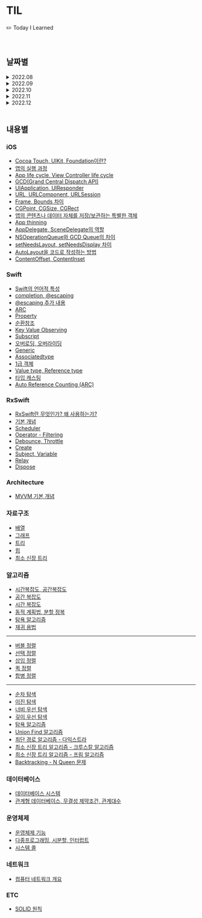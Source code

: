 # TIL
✏️ Today I Learned 

<br>


## 날짜별

<details markdown="1">
<summary>2022.08</summary>

- [2022.08.25](https://github.com/haneulKimaa/TIL/blob/1d92a4d0a5599e19d2c769942b26ef644475af1e/2022/8/25.md)
- [2022.08.31](https://github.com/haneulKimaa/TIL/blob/7f07ffd9549cebc5e4734bb7a5caa2ddb624608a/2022/8/31.md) 

</details>

<details markdown="1">
<summary>2022.09</summary>

- [2022.09.06](https://github.com/haneulKimaa/TIL/blob/c475856429dbddd5c416ffdcbb49d5c13a60dc63/2022/9/6.md)
- [2022.09.08](https://github.com/haneulKimaa/TIL/blob/2cd68ff572afe2b65c85fe5a7f598053c9c3db9a/2022/9/8.md)
- [2022.09.10](https://almond-planet-794.notion.site/in-Swift-27fa0bd3da934bcdac5e6e107548d647)
- [2022.09.16](https://almond-planet-794.notion.site/9bffb8e905394aed8654c22d07a568b8)
- [2022.09.18](https://almond-planet-794.notion.site/9bffb8e905394aed8654c22d07a568b8)
- [2022.09.23](https://almond-planet-794.notion.site/a43f57fcb05445e8abc2f9c02bc02173)
- [2022.09.30](https://www.notion.so/b402c1e922a74c0c9582c38fc5c920e3)

</details>

<details markdown="1">
<summary>2022.10</summary>

- [2022.10.01](https://almond-planet-794.notion.site/91f7bc67ecd845ef8929fb730a0a3252)
- [2022.10.04](https://almond-planet-794.notion.site/5-5e4af616bc84467fa5f922c7646f9c6c)
- [2022.10.06](https://www.notion.so/e0aa10a8586b477eb8d5f830beac44db)
- [2022.10.07](https://almond-planet-794.notion.site/d8c60f073fc749ceaaaae8becbedd352)
- [2022.10.09](https://almond-planet-794.notion.site/5fcad2c9d7534662b9563739df8fd4b1)

</details>

<details markdown="1">
<summary>2022.11</summary>

- [2022.11.03](https://almond-planet-794.notion.site/813255dcc4974012b32b0dc9675253d4)
- [2022.11.04](https://www.notion.so/c662b15ba28e41e389a7a94a0498eaa1)
- [2022.11.14](https://almond-planet-794.notion.site/backtracking-N-Queen-431a4867cd1243e9aad8d7380fd3b8af)
- [2022.11.16](https://www.notion.so/GCD-UIApplication-RxSwift-Scheduler-3f864a3edf9948e8b2b73df7525fc5c2)
- [2022.11.17](https://www.notion.so/URL-URLComponent-URLSession-af87aa4a70f441368c3144672c296f47)
- [2022.11.24](https://almond-planet-794.notion.site/RxSwift-Create-Subject-Relay-Dispose-0e75bffdda1848b4b9b0e96d7e32d965)

</details>

<details markdown="1">
<summary>2022.12</summary>

- [2022.12.06](https://almond-planet-794.notion.site/KVO-RxSwift-5003827ac7294ab3bf7781232bf036e0)
- [2022.12.07](https://almond-planet-794.notion.site/Swift-iOS-f4a2cc80b7054d6d9fb228a9d37848df)
- [2022.12.08](https://almond-planet-794.notion.site/layout-b065d05775814d6b8e6391e77b5b011d)

</details>

<br>


## 내용별

### iOS
- [Cocoa Touch, UIKit, Foundation이란?](https://www.notion.so/Cocoa-Touch-UIKit-8465b9c1874445e9a8299e4c5558cf3c)
- [앱의 실행 과정](https://www.notion.so/e6de6ca37d5b4a10bf6b38837a23cf22)
- [App life cycle, View Controller life cycle](https://www.notion.so/App-life-cycle-View-Controller-life-cycle-67c26ff9e4e8448d833678c1a0f0b728)
- [GCD(Grand Central Dispatch API)](https://almond-planet-794.notion.site/GCD-Grand-Central-Dispatch-API-2b1cbef3b8ea43768c13dfa206b6f84b)
- [UIApplication, UIResponder](https://almond-planet-794.notion.site/UIApplication-UIResponder-65d98f24270f4d3e9591fbc0c3d243f9)
- [URL, URLComponent, URLSession](https://www.notion.so/URL-URLComponent-URLSession-af87aa4a70f441368c3144672c296f47)
- [Frame, Bounds 차이](https://www.notion.so/Frame-Bounds-89bb7185cb244156962921e5d880e420)
- [CGPoint, CGSize, CGRect](https://www.notion.so/CGPoint-CGSize-CGRect-f77589497bb14ef28675066abb7ceaa0)
- [앱의 콘텐츠나 데이터 자체를 저장/보관하는 특별한 객체](https://www.notion.so/b312ffebb7764a28927dc6741b2591a3)
- [App thinning](https://www.notion.so/App-thinning-3bd54e95e83044349c413be77314e5a9)
- [AppDelegate, SceneDelegate의 역할](https://www.notion.so/AppDelegate-SceneDelegate-8c10610ca82d4becbd92616ffccb4e19)
- [NSOperationQueue와 GCD Queue의 차이](https://www.notion.so/NSOperationQueue-GCD-Queue-f7710be0859f4826afa97a62ad6ef647)
- [setNeedsLayout, setNeedsDisplay 차이](https://www.notion.so/setNeedsLayout-setNeedsDisplay-8927154b4c514f9a8c314efab29cd6ce)
- [AutoLayout을 코드로 작성하는 방법](https://www.notion.so/AutoLayout-21909cad10bf4756bae2169aea3339ec)
- [ContentOffset, ContentInset](https://www.notion.so/ContentOffset-ContentInset-5842251b072a41eeb0253c286154b9ed)


### Swift
- [Swift의 언어적 특성](https://www.notion.so/Swift-3e5125920f8743f9b13851c67cbd77ae)
- [completion, @escaping](https://github.com/haneulKimaa/TIL/blob/1d92a4d0a5599e19d2c769942b26ef644475af1e/2022/8/25.md)
- [@escaping 추가 내용](https://github.com/haneulKimaa/TIL/blob/7f07ffd9549cebc5e4734bb7a5caa2ddb624608a/2022/8/31.md)
- [ARC](https://github.com/haneulKimaa/TIL/blob/7f07ffd9549cebc5e4734bb7a5caa2ddb624608a/2022/8/31.md)
- [Property](https://github.com/haneulKimaa/TIL/blob/7f07ffd9549cebc5e4734bb7a5caa2ddb624608a/2022/8/31.md)
- [순환참조](https://github.com/haneulKimaa/TIL/blob/7f07ffd9549cebc5e4734bb7a5caa2ddb624608a/2022/8/31.md)
- [Key Value Observing](https://almond-planet-794.notion.site/KVO-Key-Value-Observing-0ed60c4490fa4cb8b4afa5f965bebefe)
- [Subscript](https://www.notion.so/Subscript-86bc61b76da9469f92fa93ea13bf3856)
- [오버로딩, 오버라이딩](https://www.notion.so/1332a27e4d8b401c8cffaf71d692fba5)
- [Generic](https://www.notion.so/Generic-Any-6a8a374c483c4befb8121e526156f019)
- [Associatedtype](https://www.notion.so/AssociatedType-b50f72f3d0994072b846b6039058bfc5)
- [1급 객체](https://www.notion.so/First-Class-Citizen-1-51668a812e4f454faa8bd545a386326c)
- [Value type, Reference type](https://www.notion.so/Value-type-Reference-type-ea2a1788586646df8aecdb81310967f5)
- [타입 캐스팅](https://www.notion.so/9c49d5190ce646ccbc2f63e437c3b3c6)
- [Auto Reference Counting (ARC)](https://www.notion.so/Auto-Reference-Counting-ARC-b73fe49bf2434d70b0fe29f45409e584)

### RxSwift
- [RxSwift란 무엇인가? 왜 사용하는가?](https://almond-planet-794.notion.site/ReactiveX-RxSwift-fa0a465f4c294bff97d7f05d7c5a4205)
- [기본 개념](https://github.com/haneulKimaa/TIL/blob/1d92a4d0a5599e19d2c769942b26ef644475af1e/2022/8/25.md)
- [Scheduler](https://www.notion.so/MainScheduler-instance-MainScheduler-asyncInstance-c151869cb26e41dbaf0dab3b1bb1d351)
- [Operator - Filtering](https://almond-planet-794.notion.site/Operator-filtering-opertor-233fb2f4e7964d69b3414ae630366ed6)
- [Debounce, Throttle](https://almond-planet-794.notion.site/Debounce-Throttle-dfddca24996f43b5b080fb24b4c66851)
- [Create](https://almond-planet-794.notion.site/Create-a2d4afe6596e4d218dcbfc19e2dc41eb)
- [Subject, Variable](https://almond-planet-794.notion.site/Subject-Variable-3cd29d6bc16c4c38a8f77430b6eb9998)
- [Relay](https://almond-planet-794.notion.site/Relay-2310418642694f63bc0ffb272d18acdc)
- [Dispose](https://almond-planet-794.notion.site/Disposable-leak-83bf6e513069419aba500a2a9826dff6)

### Architecture
- [MVVM 기본 개념](https://github.com/haneulKimaa/TIL/blob/1d92a4d0a5599e19d2c769942b26ef644475af1e/2022/8/25.md)

### 자료구조 
- [배열](https://github.com/haneulKimaa/TIL/blob/2cd68ff572afe2b65c85fe5a7f598053c9c3db9a/2022/9/8.md)
- [그래프](https://almond-planet-794.notion.site/0dfe4ade929b4c8db5ec419f901633a7)
- [트리](https://almond-planet-794.notion.site/21d30487b2a64fd880929f984527bc9a)
- [힙](https://www.notion.so/Heap-49b4660489574ae197fbf6e10577c84b)
- [최소 신장 트리](https://almond-planet-794.notion.site/Minimum-Spanning-Tree-4d71d271801b4a4ca198b12870c784ff)

### 알고리즘
- [시간복잡도, 공간복잡도](https://www.notion.so/9642691d6819491d9bcdd44e975d4698)
- [공간 복잡도](https://almond-planet-794.notion.site/9761c9e5e3db47dab1f568a162c0fd2a)
- [시간 복잡도](https://www.notion.so/93fc23d1ff03455380f48a360820a750)
- [동적 계획법, 분할 정복](https://almond-planet-794.notion.site/12c74db626904926b274694ee15303d7)
- [탐욕 알고리즘](https://almond-planet-794.notion.site/Greedy-algorithm-0b41ade30edb423fb8ce934ee6b3da9d)
- [재귀 용법](https://almond-planet-794.notion.site/recursive-call-24f8a47c0da4496dadd8b3a1bdf79a8d)
---------------
  
- [버블 정렬](https://www.notion.so/83129ac50b394f8dac7b5c87d544bf98)
- [선택 정렬](https://almond-planet-794.notion.site/3ed988d1749345b68bcb426e8dfaf065)
- [삽입 정렬](https://almond-planet-794.notion.site/in-Swift-7ba1c5298cb74348844293508e4ebcf4)
- [퀵 정렬](https://almond-planet-794.notion.site/Quick-sort-a3cab6be34824ee28af9067043cee7b8)
- [합병 정렬](https://almond-planet-794.notion.site/7133c531e68a43a8a201ea15d5d41b22)
---------------
  
- [순차 탐색](https://almond-planet-794.notion.site/sequencial-search-c3b8ba9e1e7f4a61838aeec68b8204e2)
- [이진 탐색](https://almond-planet-794.notion.site/Binary-Search-c6a49d8b6a9e4fbda3911de888786738)
- [너비 우선 탐색](https://almond-planet-794.notion.site/Breadth-First-Search-5f55863af6dc44d884a2cbb05d187068)
- [깊이 우선 탐색](https://almond-planet-794.notion.site/Depth-First-Search-15ba7c31a22545429a128310e50a92e0)
- [탐욕 알고리즘](https://almond-planet-794.notion.site/Greedy-algorithm-0b41ade30edb423fb8ce934ee6b3da9d)
- [Union Find 알고리즘](https://almond-planet-794.notion.site/Union-Find-e56d994a4edd4b5d8a39f663d7d716af)
- [최단 경로 알고리즘 - 다익스트라](https://almond-planet-794.notion.site/ac89c6b33ed14831ba46f5a7f7d0e24c)
- [최소 신장 트리 알고리즘 - 크루스칼 알고리즘](https://almond-planet-794.notion.site/Kruskal-s-algorithm-a3c283618b91420bbabb77a0e0ddbf1e)
- [최소 신장 트리 알고리즘 - 프림 알고리즘](https://almond-planet-794.notion.site/Prim-s-algorithm-a7e7c26ce2bb4e3580b216f126791b48)
- [Backtracking - N Queen 문제](https://almond-planet-794.notion.site/backtracking-N-Queen-431a4867cd1243e9aad8d7380fd3b8af)

### 데이터베이스
- [데이터베이스 시스템](https://almond-planet-794.notion.site/853ca26fd16c43348816d40b4e594257)
- [관계형 데이터베이스, 무결성 제약조건, 관계대수](https://almond-planet-794.notion.site/d0c9a07fa7404a538543065647e19ebf)

### 운영체제
- [운영체제 기능](https://almond-planet-794.notion.site/08365c62f45a43f0b37443178af99b1b)
- [다중프로그래밍, 시분할, 인터럽트](https://almond-planet-794.notion.site/842f162083bc4ca785f40c829028d673)
- [시스템 콜](https://almond-planet-794.notion.site/System-Call-9af17b6eab34499597a6e47d2f271c74)

### 네트워크 
- [컴퓨터 네트워크 개요](https://almond-planet-794.notion.site/5fcad2c9d7534662b9563739df8fd4b1)

### ETC
- [SOLID 원칙](https://almond-planet-794.notion.site/5-5e4af616bc84467fa5f922c7646f9c6c)
